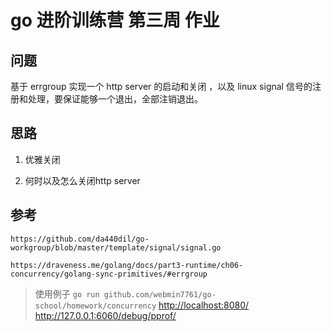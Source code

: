 # go 进阶训练营 第三周 作业

## 问题

 基于 errgroup 实现一个 http server 的启动和关闭 ，以及 linux signal 信号的注册和处理，要保证能够一个退出，全部注销退出。

## 思路

1. 优雅关闭

2. 何时以及怎么关闭http server

## 参考

`https://github.com/da440dil/go-workgroup/blob/master/template/signal/signal.go`

`https://draveness.me/golang/docs/part3-runtime/ch06-concurrency/golang-sync-primitives/#errgroup`

> 使用例子
> `go run github.com/webmin7761/go-school/homework/concurrency`
> <http://localhost:8080/>
> <http://127.0.0.1:6060/debug/pprof/>
